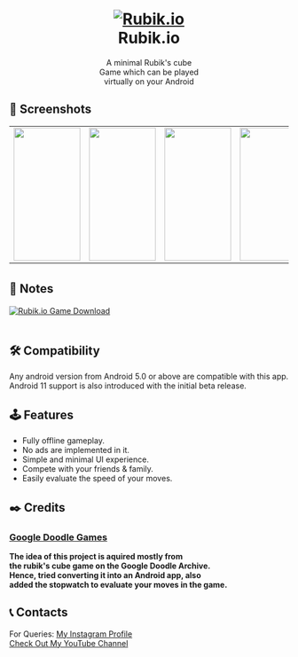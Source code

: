 <h1 align="center">
  <br>
  <a href="https://github.com/utsanjan/Rubik.io">
  <img src="https://lh3.googleusercontent.com/-PvHGr9rLu8o/YMRbRFUtMzI/AAAAAAAAiBw/KYMXz2gepkggi2Jcy0EvHBkoD2KI8_hIACLcBGAsYHQ/w200-h200/icon.png"
  alt="Rubik.io">
  </a><br>
  Rubik.io
  <br>
</h1>    

<p align="center">A minimal Rubik's cube <br>
  Game which can be played <br>
  virtually on your Android</p>
  
## 📱 Screenshots

<table align="center">
  <tr>
    <td><img src="https://lh3.googleusercontent.com/-r-xIVRkl1xI/YMRe0pPDr0I/AAAAAAAAiB4/GKa3JgLbx4sBmcD3CpItfe-Bh2z-rAV-gCLcBGAsYHQ/s16000/1.png" width=120 height=240></td>
    <td><img src="https://lh3.googleusercontent.com/-9ElnYBpgaFo/YMRfLDcjYQI/AAAAAAAAiCA/jUm4gBZwxcw8cntr8HllykXRFjAhWmvrACLcBGAsYHQ/s16000/2.png" width=120 height=240></td>
    <td><img src="https://lh3.googleusercontent.com/-HaiqTVUbyxU/YMRhfSr1m2I/AAAAAAAAiCI/zloJOaAfHSMI4X1_5uEy9fqeazXkk2xVwCLcBGAsYHQ/s16000/3.png" width=120 height=240></td>
    <td><img src="https://lh3.googleusercontent.com/-IYWXyZk5HFg/YMRhoX6ksOI/AAAAAAAAiCM/Pd76Flnc2JMkFBSvSXAC8M9ig9KDc3ltQCLcBGAsYHQ/s16000/4.png" width=120 height=240></td>
    <td><img src="https://lh3.googleusercontent.com/-b_dNHJqZwr8/YMRhxWXd1pI/AAAAAAAAiCU/yCQk8ZjbNMcTPXNwuLpDCsAQWekfGXeGQCLcBGAsYHQ/s16000/5.png" width=120 height=240></td>
  </tr>
 </table>

## 📝 Notes ㅤ

<a href="https://github.com/utsanjan/Rubik.io/releases">
<img src="https://lh3.googleusercontent.com/-IJZuEYk4FQg/YJRSfaSP90I/AAAAAAAAgtg/ykZyNxtzjVkqDpKAbgeeCBTHs2i7IJSxgCLcBGAsYHQ/s16000/Webp.net-resizeimage%2B%25284%2529.png"
alt="Rubik.io Game Download"></a><br>ㅤ

## 🛠️ Compatibility
Any android version from Android 5.0 or above are compatible with this app.
<br>Android 11 support is also introduced with the initial beta release.

## 🕹️ Features

- Fully offline gameplay.
- No ads are implemented in it.
- Simple and minimal UI experience.
- Compete with your friends & family.
- Easily evaluate the speed of your moves.

## ✒️ Credits 
### [Google Doodle Games](https://www.google.com/doodles?q=games)<br>
**The idea of this project is aquired mostly from<br>
the rubik's cube game on the Google Doodle Archive.<br>
Hence, tried converting it into an Android app, also<br>
added the stopwatch to evaluate your moves in the game.**

## 📞 Contacts

For Queries: [My Instagram Profile](https://www.instagram.com/utsanjan/)  
[Check Out My YouTube Channel](https://www.youtube.com/DopeSatan)
